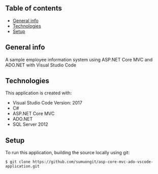 ## Table of contents
* [General info](#general-info)
* [Technologies](#technologies)
* [Setup](#setup)

## General info
A sample employee information system using ASP.NET Core MVC and ADO.NET with Visual Studio Code
	
## Technologies
This application is created with:
* Visual Studio Code Version: 2017
* C# 
* ASP.NET Core MVC
* ADO.NET
* SQL Server 2012
	
## Setup
To run this application, building the source locally using git:

```
$ git clone https://github.com/sumuongit/asp-core-mvc-ado-vscode-application.git

```
